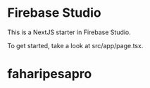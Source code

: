 # Firebase Studio

This is a NextJS starter in Firebase Studio.

To get started, take a look at src/app/page.tsx.
# faharipesapro
